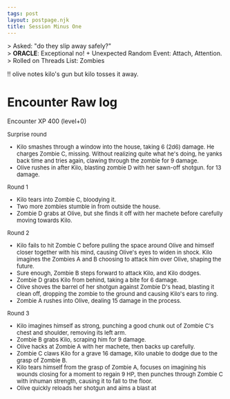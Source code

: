 ```yaml
---
tags: post
layout: postpage.njk
title: Session Minus One
---
```

<div class="dice">

\> Asked: "do they slip away safely?"  
\> **ORACLE**: Exceptional no! + Unexpected Random Event: Attach, Attention.  
\> Rolled on Threads List: Zombies

!! olive notes kilo's gun but kilo tosses it away.

</div>

# Encounter Raw log
Encounter XP 400 (level+0)

<div style="font-size:13px;">

Surprise round

- Kilo smashes through a window into the house, taking 6 (2d6) damage. He charges Zombie C, missing. Without realizing quite what he's doing, he yanks back time and tries again, clawing through the zombie for 9 damage.
- Olive rushes in after Kilo, blasting zombie D with her sawn-off shotgun. for 13 damage.

Round 1
- Kilo tears into Zombie C, bloodying it.
- Two more zombies stumble in from outside the house.
- Zombie D grabs at Olive, but she finds it off with her machete before carefully moving towards Kilo.

Round 2
- Kilo fails to hit Zombie C before pulling the space around Olive and himself closer together with his mind, causing Olive's eyes to widen in shock. Kilo imagines the Zombies A and B choosing to attack him over Olive, shaping the future.
- Sure enough, Zombie B steps forward to attack Kilo, and Kilo dodges.
- Zombie D grabs Kilo from behind, taking a bite for 6 damage.
- Olive shoves the barrel of her shotgun against Zombie D's head, blasting it clean off, dropping the zombie to the ground and causing Kilo's ears to ring.
- Zombie A rushes into Olive, dealing 15 damage in the process.

Round 3
- Kilo imagines himself as strong, punching a good chunk out of Zombie C's chest and shoulder, removing its left arm.
- Zombie B grabs Kilo, scraping him for 9 damage.
- Olive hacks at Zombie A with her machete, then backs up carefully.
-  Zombie C claws Kilo for a grave 16 damage, Kilo unable to dodge due to the grasp of Zombie B.
- Kilo tears himself from the grasp of Zombie A, focuses on imagining his wounds closing for a moment to regain 9 HP, then punches through Zombie C with inhuman strength, causing it to fall to the floor.
- Olive quickly reloads her shotgun and aims a blast at 
